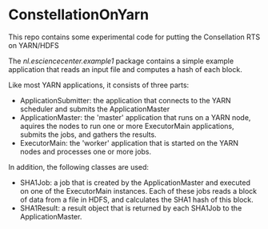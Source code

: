 # ConstellationOnYarn

This repo contains some experimental code for putting the Consellation RTS on YARN/HDFS

The _nl.esciencecenter.example1_ package contains a simple example application that reads an input file and computes a hash of each block.

Like most YARN applications, it consists of three parts: 

- ApplicationSubmitter: the application that connects to the YARN scheduler and submits the ApplicationMaster 
- ApplicationMaster: the 'master' application that runs on a YARN node, aquires the nodes to run one or more ExecutorMain applications, submits the jobs, and gathers the results.
- ExecutorMain: the 'worker' application that is started on the YARN nodes and processes one or more jobs.

In addition, the following classes are used:

- SHA1Job: a job that is created by the ApplicationMaster and executed on one of the ExecutorMain instances. Each of these jobs reads a block of data from a file in HDFS, and calculates the SHA1 hash of this block.
- SHA1Result: a result object that is returned by each SHA1Job to the ApplicationMaster.






